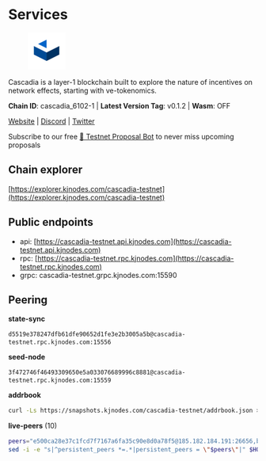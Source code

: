 # Services

<figure><img src="https://raw.githubusercontent.com/kj89/cosmos-images/main/logos/cascadia.png" alt=""><figcaption></figcaption></figure>

Cascadia is a layer-1 blockchain built to explore the  nature of incentives on network effects, starting  with ve-tokenomics.

**Chain ID**: cascadia_6102-1 | **Latest Version Tag**: v0.1.2 | **Wasm**: OFF

[Website](https://www.cascadia.foundation) | [Discord](https://discord.gg/cascadia) | [Twitter](https://twitter.com/CascadiaSystems)



Subscribe to our free [🤖 Testnet Proposal Bot](https://t.me/kjnodes_testnet_proposal_bot) to never miss upcoming proposals


## Chain explorer
[https://explorer.kjnodes.com/cascadia-testnet](https://explorer.kjnodes.com/cascadia-testnet)

## Public endpoints

* api: [https://cascadia-testnet.api.kjnodes.com](https://cascadia-testnet.api.kjnodes.com)
* rpc: [https://cascadia-testnet.rpc.kjnodes.com](https://cascadia-testnet.rpc.kjnodes.com)
* grpc: cascadia-testnet.grpc.kjnodes.com:15590

## Peering

**state-sync**

```text
d5519e378247dfb61dfe90652d1fe3e2b3005a5b@cascadia-testnet.rpc.kjnodes.com:15556
```

**seed-node**

```text
3f472746f46493309650e5a033076689996c8881@cascadia-testnet.rpc.kjnodes.com:15559
```

**addrbook**
```bash
curl -Ls https://snapshots.kjnodes.com/cascadia-testnet/addrbook.json > $HOME/.cascadiad/config/addrbook.json
```

**live-peers** (10)
```bash
peers="e500ca28e37c1fcd7f7167a6fa35c90e8d0a78f5@185.182.184.191:26656,b71287a85b70df75e1405c6831634738e6b957ab@65.108.72.253:15656,ed0bf599702c33b800d2bc16f7968c03a678406d@65.109.50.234:26656,10be839bd10e61383523a0b6302b3b056c51dab9@142.132.152.46:13656,d168ed0347f827402159efbb09906689d5e693c8@85.208.48.133:26656,d5519e378247dfb61dfe90652d1fe3e2b3005a5b@65.109.68.190:15556,a47973f2e731fc35ea0f1e2d115b51ee77b91827@109.123.249.188:26656,7b33cb7bc9c5e6417cb40fca5a1d8352ed11630a@192.210.236.76:18656,e214c682fdaa0d692b564d1d0f4f20f24e9c0cf4@38.242.147.205:18656,5f1bcdfe67b0cd55ed12a06454206c7f1ab4b35b@95.216.160.203:26656"
sed -i -e "s|^persistent_peers *=.*|persistent_peers = \"$peers\"|" $HOME/.cascadiad/config/config.toml
```
